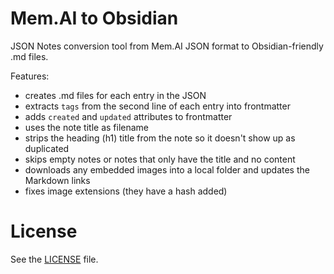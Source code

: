 # Mem.AI to Obsidian

JSON Notes conversion tool from Mem.AI JSON format to Obsidian-friendly .md files. 

Features:

- creates .md files for each entry in the JSON
- extracts `tags` from the second line of each entry into frontmatter
- adds `created` and `updated` attributes to frontmatter
- uses the note title as filename
- strips the heading (h1) title from the note so it doesn't show up as duplicated
- skips empty notes or notes that only have the title and no content
- downloads any embedded images into a local folder and updates the Markdown links
- fixes image extensions (they have a hash added)

# License

See the [LICENSE](./LICENSE) file.
